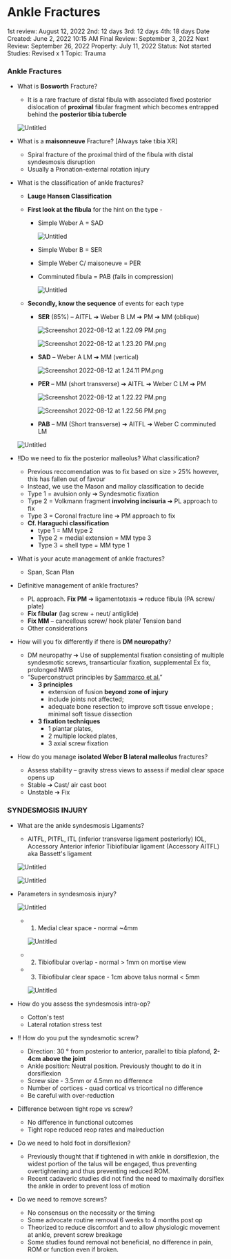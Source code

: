 # Ankle Fractures

1st review: August 12, 2022
2nd: 12 days
3rd: 12 days
4th: 18 days
Date Created: June 2, 2022 10:15 AM
Final Review: September 3, 2022
Next Review: September 26, 2022
Property: July 11, 2022
Status: Not started
Studies: Revised x 1
Topic: Trauma

### Ankle Fractures

- What is **Bosworth** Fracture?
    - It is a rare fracture of distal fibula with associated fixed posterior dislocation of **proximal** fibular fragment which becomes entrapped behind the **posterior tibia tubercle**
    
    ![Untitled](Ankle%20Fractures%206a6f6accffe947108ca721a548dbbf27/Untitled.png)
    
- What is a **maisonneuve** Fracture? [Always take tibia XR]
    - Spiral fracture of the proximal third of the fibula with distal syndesmosis disruption
    - Usually a Pronation-external rotation injury
- What is the classification of ankle fractures?
    - **Lauge Hansen Classification**
    - **First look at the fibula** for the hint on the type -
        - Simple Weber A = SAD
            
            ![Untitled](Ankle%20Fractures%206a6f6accffe947108ca721a548dbbf27/Untitled%201.png)
            
        - Simple Weber B = SER
        - Simple Weber C/ maisoneuve = PER
        - Comminuted fibula = PAB (fails in compression)
            
            ![Untitled](Ankle%20Fractures%206a6f6accffe947108ca721a548dbbf27/Untitled%202.png)
            
    - **Secondly, know the sequence** of events for each type
        - **SER** (85%) – AITFL ➔ Weber B LM ➔ PM ➔ MM (oblique)
            
            ![Screenshot 2022-08-12 at 1.22.09 PM.png](Ankle%20Fractures%206a6f6accffe947108ca721a548dbbf27/Screenshot_2022-08-12_at_1.22.09_PM.png)
            
            ![Screenshot 2022-08-12 at 1.23.20 PM.png](Ankle%20Fractures%206a6f6accffe947108ca721a548dbbf27/Screenshot_2022-08-12_at_1.23.20_PM.png)
            
        - **SAD** – Weber A LM ➔ MM (vertical)
            
            ![Screenshot 2022-08-12 at 1.24.11 PM.png](Ankle%20Fractures%206a6f6accffe947108ca721a548dbbf27/Screenshot_2022-08-12_at_1.24.11_PM.png)
            
        - **PER** – MM (short transverse) ➔ AITFL ➔ Weber C LM ➔ PM
            
            ![Screenshot 2022-08-12 at 1.22.22 PM.png](Ankle%20Fractures%206a6f6accffe947108ca721a548dbbf27/Screenshot_2022-08-12_at_1.22.22_PM.png)
            
            ![Screenshot 2022-08-12 at 1.22.56 PM.png](Ankle%20Fractures%206a6f6accffe947108ca721a548dbbf27/Screenshot_2022-08-12_at_1.22.56_PM.png)
            
        - **PAB** – MM (Short transverse) ➔ AITFL ➔ Weber C comminuted LM
    
    ![Untitled](Ankle%20Fractures%206a6f6accffe947108ca721a548dbbf27/Untitled%203.png)
    
- ‼️Do we need to fix the posterior malleolus? What classification?
    - Previous reccomendation was to fix based on size > 25% however, this has fallen out of favour
    - Instead, we use the Mason and malloy classification to decide
    - Type 1 = avulsion only ➔ Syndesmotic fixation
    - Type 2 = Volkmann fragment **involving incisuria** ➔ PL approach to fix
    - Type 3 = Coronal fracture line ➔ PM approach to fix
    - **Cf. Haraguchi classification**
        - type 1 = MM type 2
        - Type 2 = medial extension = MM type 3
        - Type 3 = shell type = MM type 1
- What is your acute management of ankle fractures?
    - Span, Scan Plan
- Definitive management of ankle fractures?
    - PL approach. **Fix PM** ➔ ligamentotaxis ➔ reduce fibula (PA screw/ plate)
    - **Fix fibular** (lag screw + neut/ antiglide)
    - **Fix MM** – cancellous screw/ hook plate/ Tension band
    - Other considerations
- How will you fix differently if there is **DM neuropathy**?
    - DM neuropathy ➔ Use of supplemental fixation consisting of multiple syndesmotic screws, transarticular fixation, supplemental Ex fix, prolonged NWB
    - “Superconstruct principles by [Sammarco et al.](https://pubmed.ncbi.nlm.nih.gov/19712882/)”
        - **3 principles**
            - extension of fusion **beyond zone of injury**
            - include joints not affected;
            - adequate bone resection to improve soft tissue envelope ; minimal soft tissue dissection
        - **3 fixation techniques**
            - 1 plantar plates,
            - 2 multiple locked plates,
            - 3 axial screw fixation
- How do you manage **isolated Weber B lateral malleolus** fractures?
    - Assess stability – gravity stress views to assess if medial clear space opens up
    - Stable ➔ Cast/ air cast boot
    - Unstable ➔ Fix

### SYNDESMOSIS INJURY

- What are the ankle syndesmosis Ligaments?
    - AITFL, PITFL, ITL (inferior transverse ligament posteriorly) IOL, Accessory Anterior inferior Tibiofibular ligament (Accessory AITFL) aka Bassett's ligament
    
    ![Untitled](Ankle%20Fractures%206a6f6accffe947108ca721a548dbbf27/Untitled%204.png)
    
    ![Untitled](Ankle%20Fractures%206a6f6accffe947108ca721a548dbbf27/Untitled%205.png)
    
- Parameters in syndesmosis injury?
    
    ![Untitled](Ankle%20Fractures%206a6f6accffe947108ca721a548dbbf27/Untitled%206.png)
    
    - 1. Medial clear space - normal ~4mm
        
        ![Untitled](Ankle%20Fractures%206a6f6accffe947108ca721a548dbbf27/Untitled%207.png)
        
    - 2. Tibiofibular overlap - normal > 1mm on mortise view
    - 3. Tibiofibular clear space - 1cm above talus normal < 5mm
        
        ![Untitled](Ankle%20Fractures%206a6f6accffe947108ca721a548dbbf27/Untitled%208.png)
        
- How do you assess the syndesmosis intra-op?
    - Cotton's test
    - Lateral rotation stress test
- ‼️ How do you put the syndesmotic screw?
    - Direction: 30 ° from posterior to anterior, parallel to tibia plafond, **2-4cm above the joint**
    - Ankle position: Neutral position. Previously thought to do it in dorsiflexion
    - Screw size - 3.5mm or 4.5mm no difference
    - Number of cortices - quad cortical vs tricortical no difference
    - Be careful with over-reduction
- Difference between tight rope vs screw?
    - No difference in functional outcomes
    - Tight rope reduced reop rates and malreduction
- Do we need to hold foot in dorsiflexion?
    - Previously thought that if tightened in with ankle in dorsiflexion, the widest portion of the talus will be engaged, thus preventing overtightening and thus preventing reduced ROM.
    - Recent cadaveric studies did not find the need to maximally dorsiflex the ankle in order to prevent loss of motion
- Do we need to remove screws?
    - No consensus on the necessity or the timing
    - Some advocate routine removal 6 weeks to 4 months post op
    - Theorized to reduce discomfort and to allow physiologic movement at ankle, prevent screw breakage
    - Some studies found removal not beneficial, no difference in pain, ROM or function even if broken.